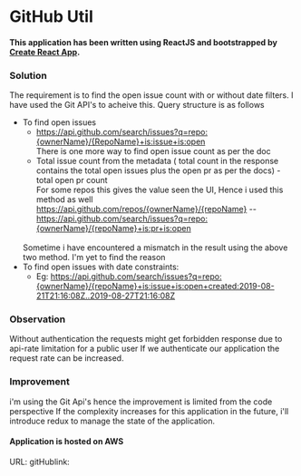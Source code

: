 # GitHub Util

#### This application has been written using ReactJS and bootstrapped by [Create React App](https://github.com/facebook/create-react-app).

### Solution

The requirement is to find the open issue count with or without date filters.
I have used the Git API's to acheive this.
Query structure is as follows
* To find open issues 
	* https://api.github.com/search/issues?q=repo:{ownerName}/{RepoName}+is:issue+is:open
	</br> There is one more way to find open issue count as per the doc
	*	Total issue count from the metadata ( total count in the response contains the total open issues plus the open pr as per the docs) - total open pr count </br>
	For some repos this gives the value seen the UI, Hence i used this method as well
	https://api.github.com/repos/{ownerName}/{repoName}  -- https://api.github.com/search/issues?q=repo:{ownerName}/{repoName}+is:pr+is:open
	</br>
	Sometime i have encountered a mismatch in the result using the above two method. I'm yet to find the reason
*	To find open issues with date constraints:
	*	Eg: https://api.github.com/search/issues?q=repo:{ownerName}/{repoName}+is:issue+is:open+created:2019-08-21T21:16:08Z..2019-08-27T21:16:08Z
	
### Observation
Without authentication the requests might get forbidden response due to api-rate limitation for a public user
If we authenticate our application the request rate can be increased.

### Improvement 
i'm using the Git Api's hence the improvement is limited from the code perspective
If the complexity increases for this application in the future, i'll introduce redux to manage the state of the application.

#### Application is hosted on AWS
URL:
gitHublink: 
